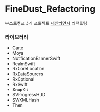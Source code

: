 # FineDust_Refactoring

부스트캠프 3기 프로젝트 [내안의먼지](https://github.com/boostcamp3-iOS/team-c2) 리팩토링

### 라이브러리

- Carte
- Moya
- NotificationBannerSwift
- RealmSwift
- RxCoreLocation
- RxDataSources
- RxOptional
- RxSwift
- SnapKit
- SVProgressHUD
- SWXMLHash
- Then